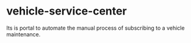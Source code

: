 # vehicle-service-center
Its is portal to automate the manual process of subscribing to a vehicle maintenance.
